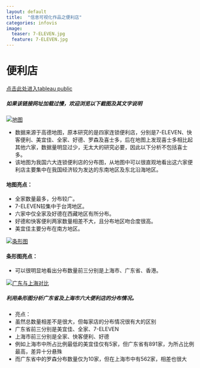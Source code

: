 ```yaml
---
layout: default
title:  "信息可视化作品之便利店"
categories: infovis 
image:
  teaser: 7-ELEVEN.jpg
  feature: 7-ELEVEN.jpg
---
```


# 便利店
[点击此处进入tableau public](https://public.tableau.com/profile/.8478#!/vizhome/shop_0/sheet0)
##### 如果该链接网址加载过慢，欢迎浏览以下截图及其文字说明

<div class='tableauPlaceholder' id='viz1515259953708' style='position: relative'>
        <noscript><a href='#'><img alt='  地图 ' 
        src='https:&#47;&#47;public.tableau.com&#47;static&#47;images&#47;J4&#47;J4Q2DSHS6&#47;1_rss.png' style='border: none'/></a>
        </noscript>
        <object class='tableauViz'  style='display:none;'><param name='host_url' value='https%3A%2F%2Fpublic.tableau.com%2F' /> <param name='embed_code_version' value='3' /> <param name='path' value='shared&#47;J4Q2DSHS6' /><param name='toolbar' value='yes' /><param name='static_image'
        value='no' /><param name='toolbar' value='yes' /><param name='static_image'
        value='https:&#47;&#47;public.tableau.com&#47;static&#47;images&#47;J4&#47;J4Q2DSHS6&#47;1.png' /> <param name='animate_transition' value='yes' /><param name='display_static_image' value='yes' /><param name='display_spinner' value='yes' /><param name='display_overlay' value='yes' /><param name='display_count' value='yes' />
        </object>
</div>                
<script type='text/javascript'>                    var divElement = document.getElementById('viz1515259953708');                    var vizElement = divElement.getElementsByTagName('object')[0];                    vizElement.style.width='95%';vizElement.style.height=(divElement.offsetWidth*0.75)+'px';                    var scriptElement = document.createElement('script');                    scriptElement.src = 'https://public.tableau.com/javascripts/api/viz_v1.js';
vizElement.parentNode.insertBefore(scriptElement, vizElement);
</script>

- 数据来源于高德地图，原本研究的是四家连锁便利店，分别是7-ELEVEN、快客便利、美宜佳、全家、好德、罗森及喜士多，后在地图上发现喜士多相比起其他六家，数据量明显过少，无太大的研究必要，因此以下分析不包括喜士多。
- 该地图为我国六大连锁便利店的分布图，从地图中可以很直观地看出这六家便利店主要集中在我国经济较为发达的东南地区及东北沿海地区。

#### 地图亮点：
- 全家数量最多，分布较广。
- 7-ELEVEN较集中于台湾地区。
- 六家中仅全家及好德在西藏地区有所分布。
- 好德和快客便利两家数量相差不大，且分布地区吻合度很高。
- 美宜佳主要分布在南方地区。

<div class='tableauPlaceholder' id='viz1515261292165' style='position: relative'>
        <noscript><a href='#'><img alt='条形图 ' src='https:&#47;&#47;public.tableau.com&#47;static&#47;images&#47;sh&#47;shop_0&#47;sheet1&#47;1_rss.png' style='border: none' /></a>
        </noscript>
        <object class='tableauViz'  style='display:none;'><param name='host_url' value='https%3A%2F%2Fpublic.tableau.com%2F' /> <param name='embed_code_version' value='3' /> <param name='site_root' value='' /><param name='name' value='shop_0&#47;sheet1' /><param name='tabs' value='no' /><param name='toolbar' value='yes' /><param name='static_image' value='https:&#47;&#47;public.tableau.com&#47;static&#47;images&#47;sh&#47;shop_0&#47;sheet1&#47;1.png' /> <param name='animate_transition' value='yes' /><param name='display_static_image' value='yes' /><param name='display_spinner' value='yes' /><param name='display_overlay' value='yes' /><param name='display_count' value='yes' />
        </object>
</div>                
<script type='text/javascript'>                    var divElement = document.getElementById('viz1515261292165');                    var vizElement = divElement.getElementsByTagName('object')[0];                    vizElement.style.width='95%';vizElement.style.height=(divElement.offsetWidth*0.75)+'px';                    var scriptElement = document.createElement('script');                    scriptElement.src = 'https://public.tableau.com/javascripts/api/viz_v1.js';                    vizElement.parentNode.insertBefore(scriptElement, vizElement);                
</script>

#### 条形图亮点：
- 可以很明显地看出分布数量前三分别是上海市、广东省、香港。

<div class='tableauPlaceholder' id='viz1515261896025' style='position: relative'>
        <noscript><a href='#'><img alt='广东与上海对比 ' src='https:&#47;&#47;public.tableau.com&#47;static&#47;images&#47;sh&#47;shop_0&#47;sheet4_1&#47;1_rss.png' style='border: none' /></a>
        </noscript>
        <object class='tableauViz'  style='display:none;'><param name='host_url' value='https%3A%2F%2Fpublic.tableau.com%2F' /> <param name='embed_code_version' value='3' /> <param name='site_root' value='' /><param name='name' value='shop_0&#47;sheet4_1' /><param name='tabs' 
        value='no' /><param name='toolbar' value='yes' /><param name='static_image' value='https:&#47;&#47;public.tableau.com&#47;static&#47;images&#47;sh&#47;shop_0&#47;sheet4_1&#47;1.png' /> <param name='animate_transition' 
        value='yes' /><param name='display_static_image' value='yes' /><param name='display_spinner' value='yes' /><param name='display_overlay' value='yes' /><param name='display_count' value='yes' />
        </object>
</div>                
<script type='text/javascript'>                    var divElement = document.getElementById('viz1515261896025');                    var vizElement = divElement.getElementsByTagName('object')[0];                    
vizElement.style.width='1000px';vizElement.style.height='827px';                    var scriptElement = document.createElement('script');         scriptElement.src = 'https://public.tableau.com/javascripts/api/viz_v1.js';                    
vizElement.parentNode.insertBefore(scriptElement, vizElement);                
</script>

##### 利用条形图分析广东省及上海市六大便利店的分布情况。
- 亮点：
- 虽然总数量相差不是很大，但每家店的分布情况很有大的区别
- 广东省前三分别是美宜佳、全家、7-ELEVEN
- 上海市前三分别是全家、快客便利、好德
- 例如上海市中所占比例最低的美宜佳仅有5家，但广东省有891家，为所占比例最高，差异十分悬殊
- 而广东省中的罗森分布数量仅为10家，但在上海市中有562家，相差也很大
